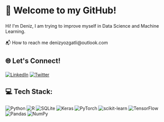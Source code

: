 <h1 align="left">👋 Welcome to my GitHub!</h1>

###

<p align="left">Hi! I'm Deniz, I am trying to improve myself in Data Science and Machine Learning.<br><br>📬 How to reach me denizyozgatli@outlook.com</p>

###

<h2 align="left">🌐 Let's Connect!</h2>

###

[![LinkedIn](https://raw.githubusercontent.com/maurodesouza/profile-readme-generator/master/src/assets/icons/social/linkedin/default.svg)](https://linkedin.com/in/denizyozgatli)
[![Twitter](https://raw.githubusercontent.com/maurodesouza/profile-readme-generator/master/src/assets/icons/social/twitter/default.svg)](https://x.com/dnzyzgtl)

###

<h2 align="left">💻 Tech Stack:</h2>

###

![Python]([https://img.shields.io/badge/python-3670A0?style=for-the-badge&logo=python&logoColor=ffdd54](https://cdn.jsdelivr.net/gh/devicons/devicon/icons/python/python-original.svg)) ![R](https://img.shields.io/badge/r-%23276DC3.svg?style=flat-square&logo=r&logoColor=white) ![SQLite](https://img.shields.io/badge/sqlite-%2307405e.svg?style=flat-square&logo=sqlite&logoColor=white) ![Keras](https://img.shields.io/badge/Keras-%23D00000.svg?style=flat-square&logo=Keras&logoColor=white) ![PyTorch](https://img.shields.io/badge/PyTorch-%23EE4C2C.svg?style=flat-square&logo=PyTorch&logoColor=white) ![scikit-learn](https://img.shields.io/badge/scikit--learn-%23F7931E.svg?style=flat-square&logo=scikit-learn&logoColor=white) ![TensorFlow](https://img.shields.io/badge/TensorFlow-%23FF6F00.svg?style=flat-square&logo=TensorFlow&logoColor=white) ![Pandas](https://img.shields.io/badge/pandas-%23150458.svg?style=flat-square&logo=pandas&logoColor=white) ![NumPy](https://img.shields.io/badge/numpy-%23013243.svg?style=flat-square&logo=numpy&logoColor=white)
###
